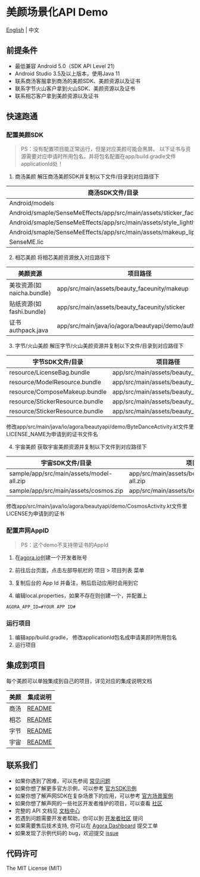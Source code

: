 # 美颜场景化API Demo

[English](README.md) | 中文

## 前提条件

- 最低兼容 Android 5.0（SDK API Level 21）
- Android Studio 3.5及以上版本，使用Java 11
- 联系商汤客服拿到商汤的美颜SDK、美颜资源以及证书
- 联系字节火山客户拿到火山SDK、美颜资源以及证书
- 联系相芯客户拿到美颜资源以及证书

## 快速跑通
### 配置美颜SDK

> PS：没有配置项目能正常运行，但是对应美颜可能会黑屏。
> 以下证书与资源需要对应申请时所用包名，并将包名配置在app/build.gradle文件applicationId处！

1. 商汤美颜
解压商汤美颜SDK并复制以下文件/目录到对应路径下

| 商汤SDK文件/目录                                                           | 项目路径                                                     |
|----------------------------------------------------------------------|----------------------------------------------------------|
| Android/models                                                       | app/src/main/assets/beauty_sensetime/models              |
| Android/smaple/SenseMeEffects/app/src/main/assets/sticker_face_shape | app/src/main/assets/beauty_sensetime/sticker_face_shape  |
| Android/smaple/SenseMeEffects/app/src/main/assets/style_lightly      | app/src/main/assets/beauty_sensetime/style_lightly       |
| Android/smaple/SenseMeEffects/app/src/main/assets/makeup_lip         | app/src/main/assets/beauty_sensetime/makeup_lip          |
| SenseME.lic                                                          | app/src/main/assets/beauty_sensetime/license/SenseME.lic |

2. 相芯美颜
将相芯美颜资源放入对应路径下

| 美颜资源                 | 项目路径                                                    |
|----------------------|---------------------------------------------------------|
| 美妆资源(如naicha.bundle) | app/src/main/assets/beauty_faceunity/makeup             |
| 贴纸资源(如fashi.bundle)  | app/src/main/assets/beauty_faceunity/sticker            |
| 证书authpack.java      | app/src/main/java/io/agora/beautyapi/demo/authpack.java |

3. 字节/火山美颜
解压字节/火山美颜资源并复制以下文件/目录到对应路径下

| 字节SDK文件/目录                                       | 项目路径                                                  |
|--------------------------------------------------|-------------------------------------------------------|
| resource/LicenseBag.bundle                       | app/src/main/assets/beauty_bytedance           |
| resource/ModelResource.bundle                    | app/src/main/assets/beauty_bytedance           |
| resource/ComposeMakeup.bundle                    | app/src/main/assets/beauty_bytedance           |
| resource/StickerResource.bundle                  | app/src/main/assets/beauty_bytedance           |
| resource/StickerResource.bundle                  | app/src/main/assets/beauty_bytedance           |

修改app/src/main/java/io/agora/beautyapi/demo/ByteDanceActivity.kt文件里LICENSE_NAME为申请到的证书文件名

4. 宇宙美颜
获取宇宙美颜资源并复制以下文件到对应路径下

| 宇宙SDK文件/目录                                | 项目路径                                            |
|-------------------------------------------|-------------------------------------------------|
| sample/app/src/main/assets/model-all.zip  | app/src/main/assets/beauty_cosmos/model-all.zip |
| sample/app/src/main/assets/cosmos.zip     | app/src/main/assets/beauty_cosmos/cosmos.zip    |

修改app/src/main/java/io/agora/beautyapi/demo/CosmosActivity.kt文件里LICENSE为申请到的证书

### 配置声网AppID

> PS：这个demo不支持带证书的AppId

1. 在[agora.io](https://www.shengwang.cn/)创建一个开发者账号

2. 前往后台页面，点击左部导航栏的 项目 > 项目列表 菜单

3. 复制后台的 App Id 并备注，稍后启动应用时会用到它

4. 编辑local.properties，如果不存在则创建一个，并配置上
```xml
AGORA_APP_ID=#YOUR APP ID#
```

### 运行项目

1. 编辑app/build.gradle， 修改applicationId包名成申请美颜时所用包名
2. 运行项目


## 集成到项目

每个美颜可以单独集成到自己的项目，详见对应的集成说明文档

| 美颜  | 集成说明                                 |
|-----|--------------------------------------|
| 商汤  | [README](lib_sensetime/README.zh.md) |
| 相芯  | [README](lib_faceunity/README.zh.md) |
| 字节  | [README](lib_bytedance/README.zh.md) |
| 宇宙  | [README](lib_cosmos/README.zh.md)    |

## 联系我们

- 如果你遇到了困难，可以先参阅 [常见问题](https://docs.agora.io/cn/faq)
- 如果你想了解更多官方示例，可以参考 [官方SDK示例](https://github.com/AgoraIO)
- 如果你想了解声网SDK在复杂场景下的应用，可以参考 [官方场景案例](https://github.com/AgoraIO-usecase)
- 如果你想了解声网的一些社区开发者维护的项目，可以查看 [社区](https://github.com/AgoraIO-Community)
- 完整的 API 文档见 [文档中心](https://docs.agora.io/cn/)
- 若遇到问题需要开发者帮助，你可以到 [开发者社区](https://rtcdeveloper.com/) 提问
- 如果需要售后技术支持, 你可以在 [Agora Dashboard](https://dashboard.agora.io) 提交工单
- 如果发现了示例代码的 bug，欢迎提交 [issue](https://github.com/AgoraIO-Community/BeautyAPI/issues)

## 代码许可

The MIT License (MIT)
